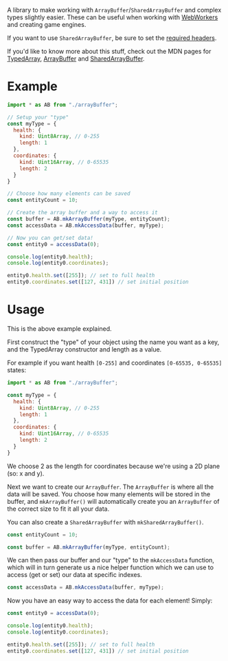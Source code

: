 A library to make working with `ArrayBuffer`/`SharedArrayBuffer` and complex types slightly easier. 
These can be useful when working with [WebWorkers][3] and creating game engines.

If you want to use `SharedArrayBuffer`, be sure to set the [required headers][4].

If you'd like to know more about this stuff, check out the MDN pages for [TypedArray][0], [ArrayBuffer][1] and
[SharedArrayBuffer][2].

# Example

```javascript
import * as AB from "./arrayBuffer";

// Setup your "type"
const myType = {
  health: {
    kind: Uint8Array, // 0-255
    length: 1
  },
  coordinates: {
    kind: Uint16Array, // 0-65535
    length: 2
  }
}

// Choose how many elements can be saved
const entityCount = 10;

// Create the array buffer and a way to access it
const buffer = AB.mkArrayBuffer(myType, entityCount);
const accessData = AB.mkAccessData(buffer, myType);

// Now you can get/set data!
const entity0 = accessData(0);

console.log(entity0.health);
console.log(entity0.coordinates);

entity0.health.set([255]); // set to full health
entity0.coordinates.set([127, 431]) // set initial position

```

# Usage

This is the above example explained.

First construct the "type" of your object using the name you want as a key,
and the TypedArray constructor and length as a value.

For example if you want health `[0-255]` and coordinates `[0-65535, 0-65535]` states:

```javascript
import * as AB from "./arrayBuffer";

const myType = {
  health: {
    kind: Uint8Array, // 0-255
    length: 1
  },
  coordinates: {
    kind: Uint16Array, // 0-65535
    length: 2
  }
}
```

We choose 2 as the length for coordinates because we're using a 2D plane (so: x and y).

Next we want to create our `ArrayBuffer`. The `ArrayBuffer` is where all the data will be saved.
You choose how many elements will be stored in the buffer, and `mkArrayBuffer()` will
automatically create you an `ArrayBuffer` of the correct size to fit it all your data.

You can also create a `SharedArrayBuffer` with `mkSharedArrayBuffer()`.

```javascript
const entityCount = 10;

const buffer = AB.mkArrayBuffer(myType, entityCount);
```

We can then pass our buffer and our "type" to the `mkAccessData` function,
which will in turn generate us a nice helper function which we can use to access (get or set)
our data at specific indexes.

```javascript
const accessData = AB.mkAccessData(buffer, myType);
```

Now you have an easy way to access the data for each element! Simply:
```javascript
const entity0 = accessData(0);

console.log(entity0.health);
console.log(entity0.coordinates);

entity0.health.set([255]); // set to full health
entity0.coordinates.set([127, 431]) // set initial position
```

[0]: https://developer.mozilla.org/en-US/docs/Web/JavaScript/Reference/Global_Objects/TypedArray
[1]: https://developer.mozilla.org/en-US/docs/Web/JavaScript/Reference/Global_Objects/ArrayBuffer
[2]: https://developer.mozilla.org/en-US/docs/Web/JavaScript/Reference/Global_Objects/SharedArrayBuffer
[3]: https://developer.mozilla.org/en-US/docs/Web/API/Web_Workers_API
[4]: https://developer.mozilla.org/en-US/docs/Web/JavaScript/Reference/Global_Objects/SharedArrayBuffer/Planned_changes
